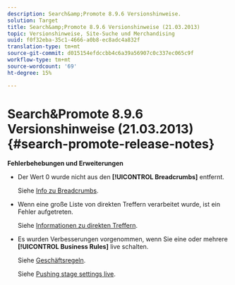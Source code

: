 ```yaml
---
description: Search&amp;Promote 8.9.6 Versionshinweise.
solution: Target
title: Search&amp;Promote 8.9.6 Versionshinweise (21.03.2013)
topic: Versionshinweise, Site-Suche und Merchandising
uuid: f0f32eba-35c1-4666-a0b8-ec8adc4a832f
translation-type: tm+mt
source-git-commit: d015154efdccbb4c6a39a56907c0c337ec065c9f
workflow-type: tm+mt
source-wordcount: '69'
ht-degree: 15%

---
```



# Search&amp;Promote 8.9.6 Versionshinweise (21.03.2013){#search-promote-release-notes}

**Fehlerbehebungen und Erweiterungen**

* Der Wert 0 wurde nicht aus den **[!UICONTROL Breadcrumbs]** entfernt.

   Siehe [Info zu Breadcrumbs](../c-about-design-menu/c-about-breadcrumbs.md#concept_FB8A943C594A4A1593B118141DA61F03).

* Wenn eine große Liste von direkten Treffern verarbeitet wurde, ist ein Fehler aufgetreten.

   Siehe [Informationen zu direkten Treffern](../c-about-rules-menu/c-about-direct-hits.md#concept_C5EE074A19FD4D5B8DD21DB575E35565).

* Es wurden Verbesserungen vorgenommen, wenn Sie eine oder mehrere **[!UICONTROL Business Rules]** live schalten.

   Siehe [Geschäftsregeln](../c-about-rules-menu/c-about-business-rules.md#concept_2A93D76216754D3D8412CDEA00BD26BD).

   Siehe [Pushing stage settings live](../c-about-staging.md#task_44306783B4C0408AAA58B471DAF2D9A4).

